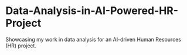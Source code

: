 # Data-Analysis-in-AI-Powered-HR-Project
Showcasing my work in data analysis for an AI-driven Human Resources (HR) project.
